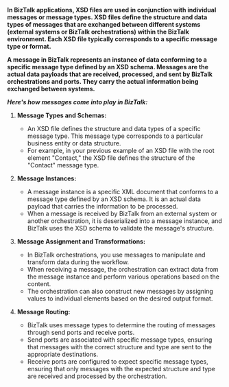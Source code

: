 **In BizTalk applications, XSD files are used in conjunction with individual messages or message types. XSD files define the structure and data types of messages that are exchanged between different systems (external systems or BizTalk orchestrations) within the BizTalk environment. Each XSD file typically corresponds to a specific message type or format.**

**A message in BizTalk represents an instance of data conforming to a specific message type defined by an XSD schema. Messages are the actual data payloads that are received, processed, and sent by BizTalk orchestrations and ports. They carry the actual information being exchanged between systems.**

***Here's how messages come into play in BizTalk:***

1. **Message Types and Schemas:**
   - An XSD file defines the structure and data types of a specific message type. This message type corresponds to a particular business entity or data structure.
   - For example, in your previous example of an XSD file with the root element "Contact," the XSD file defines the structure of the "Contact" message type.

2. **Message Instances:**
   - A message instance is a specific XML document that conforms to a message type defined by an XSD schema. It is an actual data payload that carries the information to be processed.
   - When a message is received by BizTalk from an external system or another orchestration, it is deserialized into a message instance, and BizTalk uses the XSD schema to validate the message's structure.

3. **Message Assignment and Transformations:**
   - In BizTalk orchestrations, you use messages to manipulate and transform data during the workflow.
   - When receiving a message, the orchestration can extract data from the message instance and perform various operations based on the content.
   - The orchestration can also construct new messages by assigning values to individual elements based on the desired output format.

4. **Message Routing:**
   - BizTalk uses message types to determine the routing of messages through send ports and receive ports.
   - Send ports are associated with specific message types, ensuring that messages with the correct structure and type are sent to the appropriate destinations.
   - Receive ports are configured to expect specific message types, ensuring that only messages with the expected structure and type are received and processed by the orchestration.

